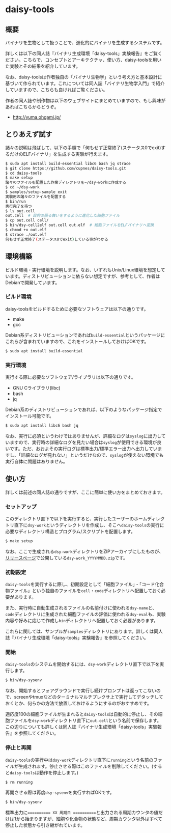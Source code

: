 # daisy-tools
## 概要
バイナリを生物として扱うことで、進化的にバイナリを生成するシステムです。

詳しくは以下の同人誌『バイナリ生成環境「daisy-tools」実験報告』をご覧ください。こちらで、コンセプトとアーキテクチャ、使い方、daisy-toolsを用いた実験とその結果を紹介しています。

なお、daisy-toolsは作者独自の「バイナリ生物学」という考え方と基本設計に基づいて作られています。これについては同人誌「バイナリ生物学入門」で紹介していますので、こちらも良ければご覧ください。

作者の同人誌や制作物は以下のウェブサイトにまとめていますので、もし興味があればこちらからどうぞ。

 * http://yuma.ohgami.jp/

## とりあえず試す
諸々の説明は飛ばして、以下の手順で「何もせず正常終了(ステータス0でexit)するだけのELFバイナリ」を生成する実験が行えます。

```sh
$ sudo apt install build-essential libc6 bash jq strace
$ git clone https://github.com/cupnes/daisy-tools.git
$ cd daisy-tools
$ make setup
諸々のファイルを配置した作業ディレクトリを~/dsy-workに作成する
$ cd ~/dsy-work
$ samples/setup-sample exit
実験用の諸々のファイルを配置する
$ bin/run
実行完了を待つ
$ ls out.cell
out.cell  # 目的の振る舞いをするように進化した細胞ファイル
$ cp out.cell cell/
$ bin/dsy-cell2elf out.cell out.elf  # 細胞ファイルをELFバイナリへ変換
$ chmod +x out.elf
$ strace ./out.elf
何もせず正常終了(ステータス0でexit)している事がわかる
```

## 環境構築
ビルド環境・実行環境を説明します。なお、いずれもUnix/Linux環境を想定しています。ディストリビューションに依らない想定ですが、参考として、作者はDebianで開発しています。

### ビルド環境
daisy-toolsをビルドするために必要なソフトウェアは以下の通りです。

 * make
 * gcc

Debian系ディストリビューションであれば`build-essential`というパッケージにこれらが含まれていますので、これをインストールしておけばOKです。

```sh
$ sudo apt install build-essential
```

### 実行環境
実行する際に必要なソフトウェア/ライブラリは以下の通りです。

 * GNU Cライブラリ(libc)
 * bash
 * jq

Debian系のディストリビューションであれば、以下のようなパッケージ指定でインストール可能です。

```sh
$ sudo apt install libc6 bash jq
```

なお、実行に必須というわけではありませんが、詳細なログは`syslog`に出力していますので、実行時の詳細なログを見たい場合は`syslog`が使用できる環境が良いです。ただ、おおよその実行ログは標準出力/標準エラー出力へ出力していますし、「詳細なログが見れない」というだけなので、`syslog`が使えない環境でも実行自体に問題はありません。

## 使い方
詳しくは前述の同人誌の通りですが、ここに簡単に使い方をまとめておきます。

### セットアップ
このディレクトリ直下で以下を実行すると、実行したユーザーのホームディレクトリ直下に`dsy-work`というディレクトリを作成し、そこへ`daisy-tools`の実行に必要なディレクトリ構造とプログラム/スクリプトを配置します。

```sh
$ make setup
```

なお、ここで生成される`dsy-work`ディレクトリをZIPアーカイブにしたものが、[リリースページ](https://github.com/cupnes/daisy-tools/releases)で公開している`dsy-work_YYYYMMDD.zip`です。

### 初期設定
`daisy-tools`を実行するに際し、初期設定として「細胞ファイル」・「コード化合物ファイル」という独自のファイルを`cell`・`code`ディレクトリへ配置しておく必要があります。

また、実行時に自動生成されるファイルの名前付けに使われる`dsy-name`と、`code`ディレクトリに生成された細胞ファイルの評価に使われる`dsy-eval`も、実験内容や好みに応じて作成し`bin`ディレクトリへ配置しておく必要があります。

これらに関しては、サンプルが`samples`ディレクトリにあります。詳しくは同人誌『バイナリ生成環境「daisy-tools」実験報告』を参照してください。

### 開始
`daisy-tools`のシステムを開始するには、`dsy-work`ディレクトリ直下で以下を実行します。

```sh
$ bin/dsy-sysenv
```

なお、開始するとフォアグラウンドで実行し続けプロンプトは返ってこないので、screenやtmuxなどのターミナルマルチプレクサ上で実行してデタッチしておくとか、何らかの方法で放置しておけるようにするのがおすすめです。

適応度100の細胞ファイルが生まれると`daisy-tools`は自動的に停止し、その細胞ファイルを`dsy-work`ディレクトリ直下に`out.cell`という名前で保存します。この辺りについても詳しくは同人誌『バイナリ生成環境「daisy-tools」実験報告』を参照してください。

### 停止と再開
`daisy-tools`の実行中は`dsy-work`ディレクトリ直下に`running`という名前のファイルが生成されます。停止させる際はこのファイルを削除してください。(すると`daisy-tools`は動作を停止します。)

```sh
$ rm running
```

再開させる際は再度`dsy-sysenv`を実行すればOKです。

```sh
$ bin/dsy-sysenv
```

標準出力に`========== XX 周期目 ==========`と出力される周期カウンタの値だけは1から始まりますが、細胞や化合物の状態など、周期カウンタ以外はすべて停止した状態から引き継がれています。
